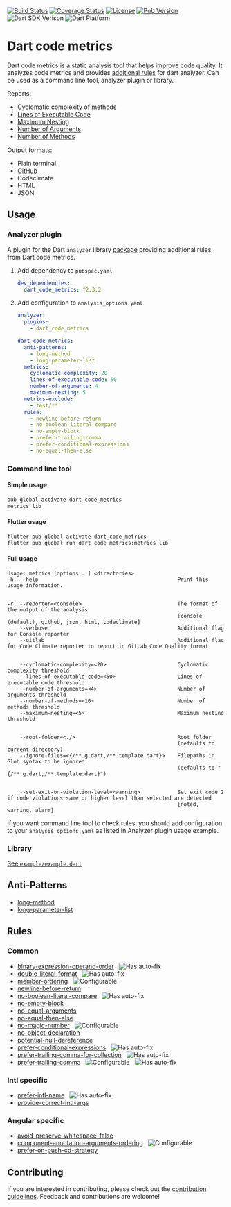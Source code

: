 [![Build Status](https://github.com/wrike/metrics/workflows/build/badge.svg)](https://github.com/wrike/dart-code-metrics/)
[![Coverage Status](https://coveralls.io/repos/github/wrike/dart-code-metrics/badge.svg?branch=master)](https://coveralls.io/github/wrike/dart-code-metrics?branch=master)
[![License](https://badgen.net/pub/license/dart_code_metrics)](https://github.com/wrike/dart-code-metrics/blob/master/LICENSE)
[![Pub Version](https://badgen.net/pub/v/dart_code_metrics)](https://pub.dev/packages/dart_code_metrics/)
![Dart SDK Verison](https://badgen.net/pub/sdk-version/dart_code_metrics)
![Dart Platform](https://badgen.net/pub/dart-platform/dart_code_metrics)

# Dart code metrics

Dart code metrics is a static analysis tool that helps improve code quality. It analyzes code metrics and provides [additional rules](https://github.com/wrike/dart-code-metrics#rules) for dart analyzer.
Can be used as a command line tool, analyzer plugin or library.

Reports:

- Cyclomatic complexity of methods
- [Lines of Executable Code](https://github.com/wrike/dart-code-metrics/blob/master/doc/metrics/lines-of-executable-code.md)
- [Maximum Nesting](https://github.com/wrike/dart-code-metrics/blob/master/doc/metrics/maximum-nesting.md)
- [Number of Arguments](https://github.com/wrike/dart-code-metrics/blob/master/doc/metrics.md#number-of-arguments)
- [Number of Methods](https://github.com/wrike/dart-code-metrics/blob/master/doc/metrics.md#number-of-methods)

Output formats:

- Plain terminal
- [GitHub](https://github.com/wrike/dart-code-metrics/blob/master/doc/reporters/github-reporter.md)
- Codeclimate
- HTML
- JSON

## Usage

### Analyzer plugin

A plugin for the Dart `analyzer` library [package](https://pub.dev/packages/dart_code_metrics) providing additional rules from Dart code metrics.

1. Add dependency to `pubspec.yaml`

    ```yaml
    dev_dependencies:
      dart_code_metrics: ^2.3.2
    ```

2. Add configuration to `analysis_options.yaml`

    ```yaml
    analyzer:
      plugins:
        - dart_code_metrics

    dart_code_metrics:
      anti-patterns:
        - long-method
        - long-parameter-list
      metrics:
        cyclomatic-complexity: 20
        lines-of-executable-code: 50
        number-of-arguments: 4
        maximum-nesting: 5
      metrics-exclude:
        - test/**
      rules:
        - newline-before-return
        - no-boolean-literal-compare
        - no-empty-block
        - prefer-trailing-comma
        - prefer-conditional-expressions
        - no-equal-then-else

### Command line tool

#### Simple usage

```bash
pub global activate dart_code_metrics
metrics lib
```

#### Flutter usage

```bash
flutter pub global activate dart_code_metrics
flutter pub global run dart_code_metrics:metrics lib
```

#### Full usage

```text
Usage: metrics [options...] <directories>
-h, --help                                             Print this usage information.


-r, --reporter=<console>                               The format of the output of the analysis
                                                       [console (default), github, json, html, codeclimate]
    --verbose                                          Additional flag for Console reporter
    --gitlab                                           Additional flag for Code Climate reporter to report in GitLab Code Quality format


    --cyclomatic-complexity=<20>                       Cyclomatic complexity threshold
    --lines-of-executable-code=<50>                    Lines of executable code threshold
    --number-of-arguments=<4>                          Number of arguments threshold
    --number-of-methods=<10>                           Number of methods threshold
    --maximum-nesting=<5>                              Maximum nesting threshold


    --root-folder=<./>                                 Root folder
                                                       (defaults to current directory)
    --ignore-files=<{/**.g.dart,/**.template.dart}>    Filepaths in Glob syntax to be ignored
                                                       (defaults to "{/**.g.dart,/**.template.dart}")


    --set-exit-on-violation-level=<warning>            Set exit code 2 if code violations same or higher level than selected are detected
                                                       [noted, warning, alarm]
```

If you want command line tool to check rules, you should add configuration to your `analysis_options.yaml` as listed in Analyzer plugin usage example.

### Library

[See `example/example.dart`](https://github.com/wrike/dart-code-metrics/blob/master/example/example.dart)

## Anti-Patterns

- [long-method](https://github.com/wrike/dart-code-metrics/blob/master/doc/anti-patterns/long-method.md)
- [long-parameter-list](https://github.com/wrike/dart-code-metrics/blob/master/doc/anti-patterns/long-parameter-list.md)

## Rules

### Common

- [binary-expression-operand-order](https://github.com/wrike/dart-code-metrics/blob/master/doc/rules/binary_expression_operand_order.md) &nbsp; ![Has auto-fix](https://img.shields.io/badge/-has%20auto--fix-success)
- [double-literal-format](https://github.com/wrike/dart-code-metrics/blob/master/doc/rules/double_literal_format.md) &nbsp; ![Has auto-fix](https://img.shields.io/badge/-has%20auto--fix-success)
- [member-ordering](https://github.com/wrike/dart-code-metrics/blob/master/doc/rules/member_ordering.md) &nbsp; ![Configurable](https://img.shields.io/badge/-configurable-informational)
- [newline-before-return](https://github.com/wrike/dart-code-metrics/blob/master/doc/rules/newline_before_return.md)
- [no-boolean-literal-compare](https://github.com/wrike/dart-code-metrics/blob/master/doc/rules/no_boolean_literal_compare.md) &nbsp; ![Has auto-fix](https://img.shields.io/badge/-has%20auto--fix-success)
- [no-empty-block](https://github.com/wrike/dart-code-metrics/blob/master/doc/rules/no_empty_block.md)
- [no-equal-arguments](https://github.com/wrike/dart-code-metrics/blob/master/doc/rules/no_equal_arguments.md)
- [no-equal-then-else](https://github.com/wrike/dart-code-metrics/blob/master/doc/rules/no_equal_then_else.md)
- [no-magic-number](https://github.com/wrike/dart-code-metrics/blob/master/doc/rules/no_magic_number.md) &nbsp; ![Configurable](https://img.shields.io/badge/-configurable-informational)
- [no-object-declaration](https://github.com/wrike/dart-code-metrics/blob/master/doc/rules/no_object_declaration.md)
- [potential-null-dereference](https://github.com/wrike/dart-code-metrics/blob/master/doc/rules/potential_null_dereference.md)
- [prefer-conditional-expressions](https://github.com/wrike/dart-code-metrics/blob/master/doc/rules/prefer_conditional_expressions.md) &nbsp; ![Has auto-fix](https://img.shields.io/badge/-has%20auto--fix-success)
- [prefer-trailing-comma-for-collection](https://github.com/wrike/dart-code-metrics/blob/master/doc/rules/prefer_trailing_comma_for_collection.md) &nbsp; ![Has auto-fix](https://img.shields.io/badge/-has%20auto--fix-success)
- [prefer-trailing-comma](https://github.com/wrike/dart-code-metrics/blob/master/doc/rules/prefer_trailing_comma.md) &nbsp; ![Configurable](https://img.shields.io/badge/-configurable-informational) &nbsp; ![Has auto-fix](https://img.shields.io/badge/-has%20auto--fix-success)

### Intl specific

- [prefer-intl-name](https://github.com/wrike/dart-code-metrics/blob/master/doc/rules/prefer_intl_name.md) &nbsp; ![Has auto-fix](https://img.shields.io/badge/-has%20auto--fix-success)
- [provide-correct-intl-args](https://github.com/wrike/dart-code-metrics/blob/master/doc/rules/provide_correct_intl_args.md)

### Angular specific

- [avoid-preserve-whitespace-false](https://github.com/wrike/dart-code-metrics/blob/master/doc/rules/avoid_preserve_whitespace_false.md)
- [component-annotation-arguments-ordering](https://github.com/wrike/dart-code-metrics/blob/master/doc/rules/component_annotation_arguments_ordering.md) &nbsp; ![Configurable](https://img.shields.io/badge/-configurable-informational)
- [prefer-on-push-cd-strategy](https://github.com/wrike/dart-code-metrics/blob/master/doc/rules/prefer_on_push_cd_strategy.md)

## Contributing

If you are interested in contributing, please check out the [contribution guidelines](https://github.com/wrike/dart-code-metrics/blob/master/CONTRIBUTING.md). Feedback and contributions are welcome!
